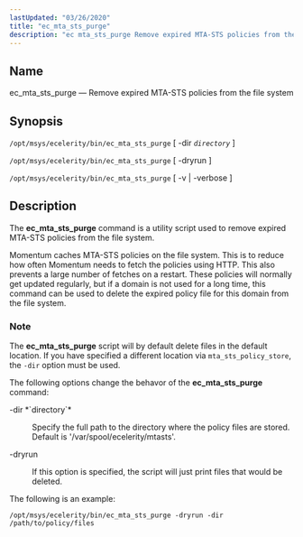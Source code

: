 ```yaml
---
lastUpdated: "03/26/2020"
title: "ec_mta_sts_purge"
description: "ec mta_sts_purge Remove expired MTA-STS policies from the file system"
---
```


<a name="executable.ec_mta_sts_purge"></a> 
## Name

ec_mta_sts_purge — Remove expired MTA-STS policies from the file system

## Synopsis

`/opt/msys/ecelerity/bin/ec_mta_sts_purge` [ -dir *`directory`* ]

`/opt/msys/ecelerity/bin/ec_mta_sts_purge` [ -dryrun ]

`/opt/msys/ecelerity/bin/ec_mta_sts_purge` [ -v | -verbose ]

## Description

The **ec_mta_sts_purge** command is a utility script used to remove expired MTA-STS policies from the file system.

Momentum caches MTA-STS policies on the file system.  This is to reduce how often Momentum needs to fetch the policies using HTTP.  This also prevents a large number of fetches on a restart.  These policies will normally get updated regularly, but if a domain is not used for a long time, this command can be used to delete the expired policy file for this domain from the file system.

### Note

The **ec_mta_sts_purge** script will by default delete files in the default location. If you have specified a different location via `mta_sts_policy_store`, the `-dir` option must be used.

The following options change the behavor of the **ec_mta_sts_purge** command:

<dl class="variablelist">

<dt>-dir *`directory`*</dt>

<dd>

Specify the full path to the directory where the policy files are stored. Default is '/var/spool/ecelerity/mtasts'.

</dd>

<dt>-dryrun</dt>

<dd>

If this option is specified, the script will just print files that would be deleted.

</dd>

</dl>

The following is an example:

```
/opt/msys/ecelerity/bin/ec_mta_sts_purge -dryrun -dir /path/to/policy/files
```
